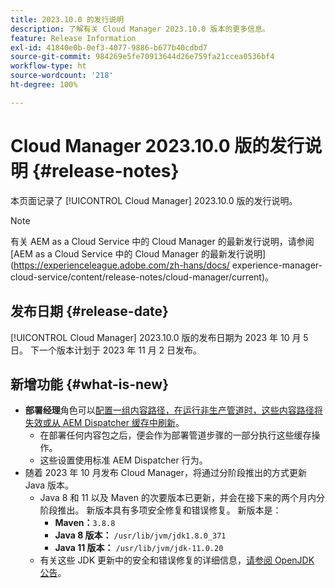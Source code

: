 ```yaml
---
title: 2023.10.0 的发行说明
description: 了解有关 Cloud Manager 2023.10.0 版本的更多信息。
feature: Release Information
exl-id: 41840e0b-0ef3-4077-9886-b677b40cdbd7
source-git-commit: 984269e5fe70913644d26e759fa21ccea0536bf4
workflow-type: ht
source-wordcount: '218'
ht-degree: 100%

---
```


# Cloud Manager 2023.10.0 版的发行说明 {#release-notes}

本页面记录了 [!UICONTROL Cloud Manager] 2023.10.0 版的发行说明。

>[!NOTE]
>
>有关 AEM as a Cloud Service 中的 Cloud Manager 的最新发行说明，请参阅 [AEM as a Cloud Service 中的 Cloud Manager 的最新发行说明](https://experienceleague.adobe.com/zh-hans/docs/ experience-manager-cloud-service/content/release-notes/cloud-manager/current)。

## 发布日期 {#release-date}

[!UICONTROL Cloud Manager] 2023.10.0 版的发布日期为 2023 年 10 月 5 日。 下一个版本计划于 2023 年 11 月 2 日发布。

## 新增功能 {#what-is-new}

* **部署经理**&#x200B;角色可以[配置一组内容路径，在运行非生产管道时，这些内容路径将失效或从 AEM Dispatcher 缓存中刷新](/help/using/non-production-pipelines.md)。
   * 在部署任何内容包之后，便会作为部署管道步骤的一部分执行这些缓存操作。
   * 这些设置使用标准 AEM Dispatcher 行为。
* 随着 2023 年 10 月发布 Cloud Manager，将通过分阶段推出的方式更新 Java 版本。
   * Java 8 和 11 以及 Maven 的次要版本已更新，并会在接下来的两个月内分阶段推出。 新版本具有多项安全修复和错误修复。 新版本是：
      * **Maven：**`3.8.8`
      * **Java 8 版本：** `/usr/lib/jvm/jdk1.8.0_371`
      * **Java 11 版本：** `/usr/lib/jvm/jdk-11.0.20`
   * 有关这些 JDK 更新中的安全和错误修复的详细信息，[请参阅 OpenJDK 公告](https://openjdk.org/groups/vulnerability/advisories/)。
